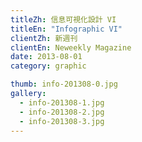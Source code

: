 ```yaml
---
titleZh: 信息可視化設計 VI
titleEn: "Infographic VI"
clientZh: 新週刊
clientEn: Neweekly Magazine
date: 2013-08-01
category: graphic

thumb: info-201308-0.jpg
gallery:
  - info-201308-1.jpg
  - info-201308-2.jpg
  - info-201308-3.jpg
---
```

